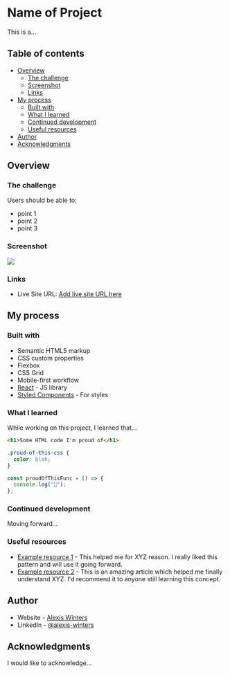 # Name of Project

This is a...

## Table of contents

- [Overview](#overview)
  - [The challenge](#the-challenge)
  - [Screenshot](#screenshot)
  - [Links](#links)
- [My process](#my-process)
  - [Built with](#built-with)
  - [What I learned](#what-i-learned)
  - [Continued development](#continued-development)
  - [Useful resources](#useful-resources)
- [Author](#author)
- [Acknowledgments](#acknowledgments)

## Overview

### The challenge

Users should be able to:

- point 1
- point 2
- point 3

### Screenshot

![](./screenshot.jpg)

### Links

- Live Site URL: [Add live site URL here](https://example.com)

## My process

### Built with

- Semantic HTML5 markup
- CSS custom properties
- Flexbox
- CSS Grid
- Mobile-first workflow
- [React](https://react.dev) - JS library
- [Styled Components](https://styled-components.com/) - For styles

### What I learned

While working on this project, I learned that...

```html
<h1>Some HTML code I'm proud of</h1>
```

```css
.proud-of-this-css {
  color: blah;
}
```

```js
const proudOfThisFunc = () => {
  console.log("🎉");
};
```

### Continued development

Moving forward...

### Useful resources

- [Example resource 1](https://www.example.com) - This helped me for XYZ reason. I really liked this pattern and will use it going forward.
- [Example resource 2](https://www.example.com) - This is an amazing article which helped me finally understand XYZ. I'd recommend it to anyone still learning this concept.

## Author

- Website - [Alexis Winters](https://www.example.com)
- LinkedIn - [@alexis-winters](https://www.linkedin.com/in/alexis-winters)

## Acknowledgments

I would like to acknowledge...
